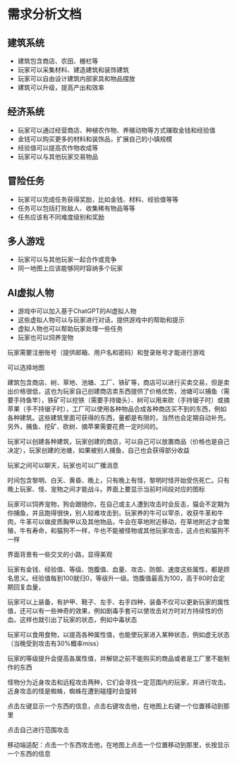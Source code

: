 # 需求分析文档

## 建筑系统

- 建筑包含商店、农田、栅栏等
- 玩家可以采集材料、建造建筑和装饰建筑
- 玩家可以自由设计建筑内部家具和物品摆放
- 建筑可以升级，提高产出和效率

## 经济系统

- 玩家可以通过经营商店、种植农作物、养殖动物等方式赚取金钱和经验值
- 金钱可以购买更多的材料和装饰品，扩展自己的小镇规模
- 经验值可以提高农作物收成等
- 玩家可以与其他玩家交易物品

## 冒险任务

- 玩家可以完成任务获得奖励，比如金钱、材料、经验值等等
- 任务可以包括打败敌人、收集稀有物品等等
- 任务应该有不同难度级别和奖励

## 多人游戏

- 玩家可以与其他玩家一起合作或竞争
- 同一地图上应该能够同时容纳多个玩家

## AI虚拟人物

- 游戏中可以加入基于ChatGPT的AI虚拟人物
- 这些虚拟人物可以与玩家进行对话，提供游戏中的帮助和提示
- 虚拟人物也可以帮助玩家处理一些任务
- 玩家也可以饲养宠物





玩家需要注册账号（提供邮箱、用户名和密码）和登录账号才能进行游戏

可以选择地图

建筑包含商店、树、草地、池塘、工厂、铁矿等，商店可以进行买卖交易，但是卖出价格很低，这也为玩家自己创建商店卖东西提供了价格优势，池塘可以捕鱼（需要手持鱼竿），铁矿可以挖铁（需要手持锄头）、树可以用来砍（手持锯子时）或摘苹果（手不持锯子时），工厂可以使用各种物品合成各种商店买不到的东西，例如各种建筑。这些建筑里面可获得的东西，量都是有限的，当然也会定期自动补充。另外，捕鱼、挖矿、砍树、摘苹果需要花费一定时间的。

玩家可以创建各种建筑，玩家创建的商店，可以自己可以放置商品（价格也是自己决定），玩家创建的池塘，如果被别人捕鱼，自己也会获得部分收益

玩家之间可以聊天，玩家也可以广播消息

时间包含黎明、白天、黄昏、晚上，只有晚上有怪，黎明时怪开始受伤死亡。只有晚上玩家、怪、宠物之间才能战斗。界面上要显示当前时间段对应的图标

玩家可以饲养宠物，狗会跟随你，在自己或主人遭到攻击时会反击，猫会不定期为你捕鱼，并且跑得很快，别人较难攻击到，玩家养的牛可以宰杀，收获牛革和牛肉，牛革可以做皮质胸甲以及其他物品，牛会在草地附近移动，在草地附近才会繁殖，牛有寿命，和猫狗不一样，牛也不能被怪物或其他玩家攻击，这点也和猫狗不一样

界面背景有一些交叉的小路，显得美观

玩家有金钱、经验值、等级、饱腹值、血量、攻击、防御、速度这些属性，都是顾名思义。经验值每到100就归0，等级升一级。饱腹值最高为100，高于80时会定期回复血量，

玩家可以上装备，有护甲、鞋子、左手、右手四种，装备不仅可以更新玩家的属性值，还可以有一些神奇的效果，例如剧毒手套可以使攻击对方时对方持续性的伤血。这样也就引出了玩家的状态，例如中毒状态

玩家可以食用食物，以提高各种属性值，也能使玩家进入某种状态，例如虚无状态（当晚受到攻击有30%概率miss）

玩家的等级提升会提高各属性值，并解锁之前不能购买的商品或者是工厂里不能制作的东西

怪物分为近身攻击和远程攻击两种，它们会寻找一定范围内的玩家，并进行攻击。近身攻击的怪是蜘蛛，蜘蛛在遭到碰撞时会旋转

点击左键显示一个东西的信息，点击右键攻击他，在地图上右键一个位置移动到那里

点击自己进行范围攻击

移动端适配：点击一个东西攻击他，在地图上点击一个位置移动到那里，长按显示一个东西的信息


